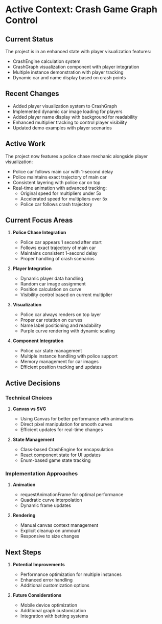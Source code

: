 # Active Context: Crash Game Graph Control

## Current Status
The project is in an enhanced state with player visualization features:
- CrashEngine calculation system
- CrashGraph visualization component with player integration
- Multiple instance demonstration with player tracking
- Dynamic car and name display based on crash points

## Recent Changes
- Added player visualization system to CrashGraph
- Implemented dynamic car image loading for players
- Added player name display with background for readability
- Enhanced multiplier tracking to control player visibility
- Updated demo examples with player scenarios

## Active Work
The project now features a police chase mechanic alongside player visualization:
- Police car follows main car with 1-second delay
- Police maintains exact trajectory of main car
- Consistent layering with police car on top
- Real-time animation with advanced tracking:
  - Original speed for multipliers under 5x
  - Accelerated speed for multipliers over 5x
  - Police car follows crash trajectory

## Current Focus Areas
1. **Police Chase Integration**
   - Police car appears 1 second after start
   - Follows exact trajectory of main car
   - Maintains consistent 1-second delay
   - Proper handling of crash scenarios

2. **Player Integration**
   - Dynamic player data handling
   - Random car image assignment
   - Position calculation on curve
   - Visibility control based on current multiplier

3. **Visualization**
   - Police car always renders on top layer
   - Proper car rotation on curves
   - Name label positioning and readability
   - Purple curve rendering with dynamic scaling

4. **Component Integration**
   - Police car state management
   - Multiple instance handling with police support
   - Memory management for car images
   - Efficient position tracking and updates

## Active Decisions

### Technical Choices
1. **Canvas vs SVG**
   - Using Canvas for better performance with animations
   - Direct pixel manipulation for smooth curves
   - Efficient updates for real-time changes

2. **State Management**
   - Class-based CrashEngine for encapsulation
   - React component state for UI updates
   - Enum-based game state tracking

### Implementation Approaches
1. **Animation**
   - requestAnimationFrame for optimal performance
   - Quadratic curve interpolation
   - Dynamic frame updates

2. **Rendering**
   - Manual canvas context management
   - Explicit cleanup on unmount
   - Responsive to size changes

## Next Steps
1. **Potential Improvements**
   - Performance optimization for multiple instances
   - Enhanced error handling
   - Additional customization options

2. **Future Considerations**
   - Mobile device optimization
   - Additional graph customization
   - Integration with betting systems
